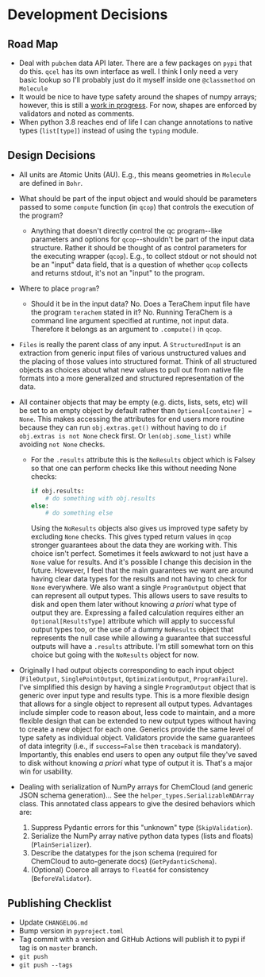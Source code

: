 # Development Decisions

## Road Map

- Deal with `pubchem` data API later. There are a few packages on `pypi` that do this. `qcel` has its own interface as well. I think I only need a very basic lookup so I'll probably just do it myself inside one `@classmethod` on `Molecule`
- It would be nice to have type safety around the shapes of numpy arrays; however, this is still a [work in progress](https://github.com/numpy/numpy/issues/16544). For now, shapes are enforced by validators and noted as comments.
- When python 3.8 reaches end of life I can change annotations to native types (`list[type]`) instead of using the `typing` module.

## Design Decisions

- All units are Atomic Units (AU). E.g., this means geometries in `Molecule` are defined in `Bohr`.

- What should be part of the input object and would should be parameters passed to some `compute` function (in `qcop`) that controls the execution of the program?
  - Anything that doesn't directly control the qc program--like parameters and options for `qcop`--shouldn't be part of the input data structure. Rather it should be thought of as control parameters for the executing wrapper (`qcop`). E.g., to collect stdout or not should not be an "input" data field, that is a question of whether `qcop` collects and returns stdout, it's not an "input" to the program.
- Where to place `program`?
  - Should it be in the input data? No. Does a TeraChem input file have the program `terachem` stated in it? No. Running TeraChem is a command line argument specified at runtime, not input data. Therefore it belongs as an argument to `.compute()` in `qcop`.
- `Files` is really the parent class of any input. A `StructuredInput` is an extraction from generic input files of various unstructured values and the placing of those values into structured format. Think of all structured objects as choices about what new values to pull out from native file formats into a more generalized and structured representation of the data.
- All container objects that may be empty (e.g. dicts, lists, sets, etc) will be set to an empty object by default rather than `Optional[container] = None`. This makes accessing the attributes for end users more routine because they can run `obj.extras.get()` without having to do `if obj.extras is not None` check first. Or `len(obj.some_list)` while avoiding `not None` checks.

  - For the `.results` attribute this is the `NoResults` object which is Falsey so that one can perform checks like this without needing None checks:
    ```python
    if obj.results:
        # do something with obj.results
    else:
        # do something else
    ```
    Using the `NoResults` objects also gives us improved type safety by excluding `None` checks. This gives typed return values in `qcop` stronger guarantees about the data they are working with. This choice isn't perfect. Sometimes it feels awkward to not just have a `None` value for results. And it's possible I change this decision in the future. However, I feel that the main guarantees we want are around having clear data types for the results and not having to check for `None` everywhere. We also want a single `ProgramOutput` object that can represent all output types. This allows users to save results to disk and open them later without knowing _a priori_ what type of output they are. Expressing a failed calculation requires either an `Optional[ResultsType]` attribute which will apply to successful output types too, or the use of a dummy `NoResults` object that represents the null case while allowing a guarantee that successful outputs will have a `.results` attribute. I'm still somewhat torn on this choice but going with the `NoResults` object for now.

- Originally I had output objects corresponding to each input object (`FileOutput`, `SinglePointOutput`, `OptimizationOutput`, `ProgramFailure`). I've simplified this design by having a single `ProgramOutput` object that is generic over input type and results type. This is a more flexible design that allows for a single object to represent all output types. Advantages include simpler code to reason about, less code to maintain, and a more flexible design that can be extended to new output types without having to create a new object for each one. Generics provide the same level of type safety as individual object. Validators provide the same guarantees of data integrity (i.e., if `success=False` then `traceback` is mandatory). Importantly, this enables end users to open any output file they've saved to disk without knowing _a priori_ what type of output it is. That's a major win for usability.
- Dealing with serialization of NumPy arrays for ChemCloud (and generic JSON schema generation)... See the `helper_types.SerializableNDArray` class. This annotated class appears to give the desired behaviors which are:
  1. Suppress Pydantic errors for this "unknown" type (`SkipValidation`).
  2. Serialize the NumPy array native python data types (lists and floats) (`PlainSerializer`).
  3. Describe the datatypes for the json schema (required for ChemCloud to auto-generate docs) (`GetPydanticSchema`).
  4. (Optional) Coerce all arrays to `float64` for consistency (`BeforeValidator`).

## Publishing Checklist

- Update `CHANGELOG.md`
- Bump version in `pyproject.toml`
- Tag commit with a version and GitHub Actions will publish it to pypi if tag is on `master` branch.
- `git push`
- `git push --tags`
